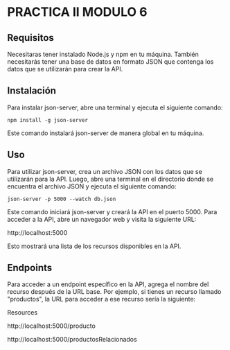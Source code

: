 # PRACTICA II MODULO 6

## Requisitos
Necesitaras tener instalado Node.js y npm en tu máquina. También necesitarás tener una base de datos en formato JSON que contenga los datos que se utilizarán para crear la API.

## Instalación
Para instalar json-server, abre una terminal y ejecuta el siguiente comando:

```
npm install -g json-server
```

Este comando instalará json-server de manera global en tu máquina.

## Uso
Para utilizar json-server, crea un archivo JSON con los datos que se utilizarán para la API. Luego, abre una terminal en el directorio donde se encuentra el archivo JSON y ejecuta el siguiente comando:

```
json-server -p 5000 --watch db.json
```

Este comando iniciará json-server y creará la API en el puerto 5000. Para acceder a la API, abre un navegador web y visita la siguiente URL:


http://localhost:5000

Esto mostrará una lista de los recursos disponibles en la API.

## Endpoints
Para acceder a un endpoint específico en la API, agrega el nombre del recurso después de la URL base. Por ejemplo, si tienes un recurso llamado "productos", la URL para acceder a ese recurso sería la siguiente:


  Resources
  
  http://localhost:5000/producto
  
  http://localhost:5000/productosRelacionados
